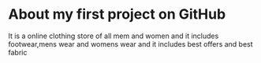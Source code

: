 # About my first project on GitHub 
 It is a online clothing store 
 of all mem and women and it includes footwear,mens wear and womens wear and it includes best offers and best fabric
